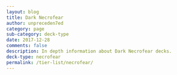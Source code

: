 ```yaml
---
layout: blog
title: Dark Necrofear
author: unpreceden7ed
category: page
sub-category: deck-type
date: 2017-12-28
comments: false
description: In depth information about Dark Necrofear decks.
deck-type: necrofear
permalink: /tier-list/necrofear/
---
```








